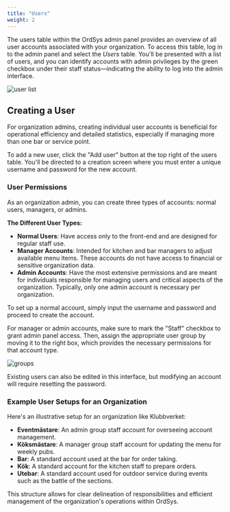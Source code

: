 ```yaml
---
title: "Users"
weight: 2
---
```


The users table within the OrdSys admin panel provides an overview of all user accounts associated with your organization. To access this table, log in to the admin panel and select the *Users* table. You'll be presented with a list of users, and you can identify accounts with admin privileges by the green checkbox under their staff status—indicating the ability to log into the admin interface.

![user list](/images/ordsys/admin/userlist.png)

## Creating a User

For organization admins, creating individual user accounts is beneficial for operational efficiency and detailed statistics, especially if managing more than one bar or service point.

To add a new user, click the "Add user" button at the top right of the users table. You'll be directed to a creation screen where you must enter a unique username and password for the new account.

### User Permissions

As an organization admin, you can create three types of accounts: normal users, managers, or admins.

**The Different User Types:**

- **Normal Users**: Have access only to the front-end and are designed for regular staff use.
- **Manager Accounts**: Intended for kitchen and bar managers to adjust available menu items. These accounts do not have access to financial or sensitive organization data.
- **Admin Accounts**: Have the most extensive permissions and are meant for individuals responsible for managing users and critical aspects of the organization. Typically, only one admin account is necessary per organization.

To set up a normal account, simply input the username and password and proceed to create the account.

For manager or admin accounts, make sure to mark the "Staff" checkbox to grant admin panel access. Then, assign the appropriate user group by moving it to the right box, which provides the necessary permissions for that account type.

![groups](/images/ordsys/admin/groups.png)

Existing users can also be edited in this interface, but modifying an account will require resetting the password.

### Example User Setups for an Organization

Here's an illustrative setup for an organization like Klubbverket:

- **Eventmästare**: An admin group staff account for overseeing account management.
- **Köksmästare**: A manager group staff account for updating the menu for weekly pubs.
- **Bar**: A standard account used at the bar for order taking.
- **Kök**: A standard account for the kitchen staff to prepare orders.
- **Utebar**: A standard account used for outdoor service during events such as the battle of the sections.

This structure allows for clear delineation of responsibilities and efficient management of the organization's operations within OrdSys.
